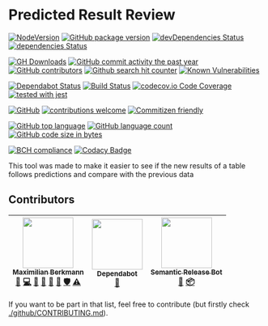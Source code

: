 # Predicted Result Review

[![NodeVersion](https://img.shields.io/node/v/predictedresultreview.svg)](https://github.com/Berkmann18/PredictedResultReview)
[![GitHub package version](https://img.shields.io/github/package-json/v/Berkmann18/PredictedResultReview.svg)](https://github.com/Berkmann18/PredictedResultReview)
[![devDependencies Status](https://david-dm.org/berkmann18/predictedresultreview/dev-status.svg)](https://david-dm.org/berkmann18/predictedresultreview?type=dev)
[![dependencies Status](https://david-dm.org/berkmann18/predictedresultreview/status.svg)](https://david-dm.org/berkmann18/predictedresultreview)

[![GH Downloads](https://img.shields.io/github/downloads/Berkmann18/PredictedResultReview/total.svg)](https://github.com/Berkmann18/PredictedResultReview/network/members)
[![GitHub commit activity the past year](https://img.shields.io/github/commit-activity/y/Berkmann18/PredictedResultReview.svg)](https://github.com/Berkmann18/PredictedResultReview/graphs/commit-activity)
[![GitHub contributors](https://img.shields.io/github/contributors/Berkmann18/PredictedResultReview.svg)](https://github.com/Berkmann18/PredictedResultReview/graphs/contributors)
[![Github search hit counter](https://img.shields.io/github/search/Berkmann18/PredictedResultReview/goto.svg)](https://github.com/Berkmann18/PredictedResultReview/graphs/traffic)
[![Known Vulnerabilities](https://snyk.io/test/github/Berkmann18/PredictedResultReview/badge.svg?targetFile=package.json)](https://snyk.io/test/github/Berkmann18/PredictedResultReview?targetFile=package.json)

[![Dependabot Status](https://api.dependabot.com/badges/status?host=github&repo=Berkmann18/PredictedResultReview)](https://dependabot.com)
[![Build Status](https://travis-ci.org/Berkmann18/PredictedResultReview.svg?branch=master)](https://travis-ci.org/Berkmann18/PredictedResultReview)
[![codecov.io Code Coverage](https://img.shields.io/codecov/c/github/Berkmann18/PredictedResultReview.svg?maxAge=2592000)](https://codecov.io/github/Berkmann18/PredictedResultReview?branch=master)
[![tested with jest](https://img.shields.io/badge/tested_with-jest-99424f.svg)](https://github.com/facebook/jest)

[![GitHub](https://img.shields.io/github/license/Berkmann18/PredictedResultReview.svg)](https://github.com/Berkmann18/PredictedResultReview/blob/master/LICENSE)
[![contributions welcome](https://img.shields.io/badge/contributions-welcome-brightgreen.svg?style=flat)](https://github.com/Berkmann18/PredictedResultReview/issues)
[![Commitizen friendly](https://img.shields.io/badge/commitizen-friendly-brightgreen.svg)](http://commitizen.github.io/cz-cli/)

[![GitHub top language](https://img.shields.io/github/languages/top/Berkmann18/PredictedResultReview.svg)](https://github.com/Berkmann18/PredictedResultReview)
[![GitHub language count](https://img.shields.io/github/languages/count/Berkmann18/PredictedResultReview.svg)](https://github.com/Berkmann18/PredictedResultReview)
[![GitHub code size in bytes](https://img.shields.io/github/languages/code-size/Berkmann18/PredictedResultReview.svg)](https://github.com/Berkmann18/PredictedResultReview)

[![BCH compliance](https://bettercodehub.com/edge/badge/Berkmann18/PredictedResultReview?branch=master)](https://bettercodehub.com/)
[![Codacy Badge](https://api.codacy.com/project/badge/Grade/a772e53fef984a558ef4741392bd926d)](https://www.codacy.com/app/maxieberkmann/PredictedResultReview?utm_source=github.com&amp;utm_medium=referral&amp;utm_content=Berkmann18/PredictedResultReview&amp;utm_campaign=Badge_Grade)

This tool was made to make it easier to see if the new results of a table follows predictions and compare with the previous data

## Contributors
<!-- ALL-CONTRIBUTORS-LIST:START - Do not remove or modify this section -->
<!-- prettier-ignore -->
| [<img src="https://avatars0.githubusercontent.com/u/8260834?v=4" width="100px;"/><br /><sub><b>Maximilian Berkmann</b></sub>](http://maxcubing.wordpress.com)<br />[🐛](https://github.com/Berkmann18/PredictedResultReview/issues?q=author%3ABerkmann18 "Bug reports") [💻](https://github.com/Berkmann18/PredictedResultReview/commits?author=Berkmann18 "Code") [📖](https://github.com/Berkmann18/PredictedResultReview/commits?author=Berkmann18 "Documentation") [🤔](#ideas-Berkmann18 "Ideas, Planning, & Feedback") [💬](#question-Berkmann18 "Answering Questions") [👀](#review-Berkmann18 "Reviewed Pull Requests") [🛡️](#security-Berkmann18 "Security") [⚠️](https://github.com/Berkmann18/PredictedResultReview/commits?author=Berkmann18 "Tests") | [<img src="https://avatars2.githubusercontent.com/u/36207117?v=4" width="100px;"/><br /><sub><b>Dependabot</b></sub>](https://dependabot.com)<br />[🔧](#tool-dependabot-bot "Tools") | [<img src="https://avatars1.githubusercontent.com/u/32174276?v=4" width="100px;"/><br /><sub><b>Semantic Release Bot</b></sub>](http://semantic-release.org/)<br />[📖](https://github.com/Berkmann18/PredictedResultReview/commits?author=semantic-release-bot "Documentation") [📦](#platform-semantic-release-bot "Packaging/porting to new platform") |
| :---: | :---: | :---: |
<!-- ALL-CONTRIBUTORS-LIST:END -->

If you want to be part in that list, feel free to contribute (but firstly check [./github/CONTRIBUTING.md](./github/CONTRIBUTING.md)).